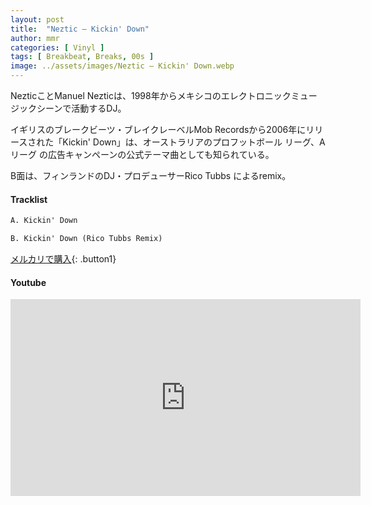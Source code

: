 ```yaml
---
layout: post
title:  "Neztic – Kickin' Down"
author: mmr
categories: [ Vinyl ]
tags: [ Breakbeat, Breaks, 00s ]
image: ../assets/images/Neztic – Kickin' Down.webp
---
```


NezticことManuel Nezticは、1998年からメキシコのエレクトロニックミュージックシーンで活動するDJ。

イギリスのブレークビーツ・ブレイクレーベルMob Recordsから2006年にリリースされた「Kickin' Down」は、オーストラリアのプロフットボール リーグ、A リーグ の広告キャンペーンの公式テーマ曲としても知られている。

B面は、フィンランドのDJ・プロデューサーRico Tubbs によるremix。

#### Tracklist
```md
A. Kickin' Down

B. Kickin' Down (Rico Tubbs Remix)
```

[メルカリで購入](https://jp.mercari.com/item/m62664981312?afid=6142608987){: .button1}

#### Youtube
<iframe width="560" height="315" src="https://www.youtube.com/embed/-A5loOOnvkg?si=GQK2P5iOEPKfHJhf" title="YouTube video player" frameborder="0" allow="accelerometer; autoplay; clipboard-write; encrypted-media; gyroscope; picture-in-picture; web-share" referrerpolicy="strict-origin-when-cross-origin" allowfullscreen></iframe>